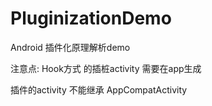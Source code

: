 # PluginizationDemo
Android 插件化原理解析demo


注意点:
Hook方式 的插桩activity 需要在app生成


插件的activity 不能继承 AppCompatActivity
